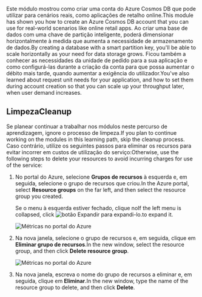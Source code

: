 <span data-ttu-id="12b77-101">Este módulo mostrou como criar uma conta do Azure Cosmos DB que pode utilizar para cenários reais, como aplicações de retalho online.</span><span class="sxs-lookup"><span data-stu-id="12b77-101">This module has shown you how to create an Azure Cosmos DB account that you can use for real-world scenarios like online retail apps.</span></span> <span data-ttu-id="12b77-102">Ao criar uma base de dados com uma chave de partição inteligente, poderá dimensionar horizontalmente à medida que aumenta a necessidade de armazenamento de dados.</span><span class="sxs-lookup"><span data-stu-id="12b77-102">By creating a database with a smart partition key, you'll be able to scale horizontally as your need for data storage grows.</span></span> <span data-ttu-id="12b77-103">Ficou também a conhecer as necessidades da unidade de pedido para a sua aplicação e como configurá-las durante a criação da conta para que possa aumentar o débito mais tarde, quando aumentar a exigência do utilizador.</span><span class="sxs-lookup"><span data-stu-id="12b77-103">You've also learned about request unit needs for your application, and how to set them during account creation so that you can scale up your throughput later, when user demand increases.</span></span>

## <a name="cleanup"></a><span data-ttu-id="12b77-104">Limpeza</span><span class="sxs-lookup"><span data-stu-id="12b77-104">Cleanup</span></span>

<span data-ttu-id="12b77-105">Se planear continuar a trabalhar nos módulos neste percurso de aprendizagem, ignore o processo de limpeza.</span><span class="sxs-lookup"><span data-stu-id="12b77-105">If you plan to continue working on the modules in this learning path, skip the cleanup process.</span></span> <span data-ttu-id="12b77-106">Caso contrário, utilize os seguintes passos para eliminar os recursos para evitar incorrer em custos de utilização do serviço:</span><span class="sxs-lookup"><span data-stu-id="12b77-106">Otherwise, use the following steps to delete your resources to avoid incurring charges for use of the service:</span></span>

1. <span data-ttu-id="12b77-107">No portal do Azure, selecione **Grupos de recursos** à esquerda e, em seguida, selecione o grupo de recursos que criou.</span><span class="sxs-lookup"><span data-stu-id="12b77-107">In the Azure portal, select **Resource groups** on the far left, and then select the resource group you created.</span></span>  

    <span data-ttu-id="12b77-108">Se o menu à esquerda estiver fechado, clique no</span><span class="sxs-lookup"><span data-stu-id="12b77-108">If the left menu is collapsed, click</span></span> ![botão Expandir](../media/5-create-a-database-and-collection/expand.png) <span data-ttu-id="12b77-110">para expandi-lo.</span><span class="sxs-lookup"><span data-stu-id="12b77-110">to expand it.</span></span>

   ![Métricas no portal do Azure](../media/5-create-a-database-and-collection/delete-resources-select.png)

2. <span data-ttu-id="12b77-112">Na nova janela, selecione o grupo de recursos e, em seguida, clique em **Eliminar grupo de recursos**.</span><span class="sxs-lookup"><span data-stu-id="12b77-112">In the new window, select the resource group, and then click **Delete resource group**.</span></span>

   ![Métricas no portal do Azure](../media/5-create-a-database-and-collection/delete-resources.png)

3. <span data-ttu-id="12b77-114">Na nova janela, escreva o nome do grupo de recursos a eliminar e, em seguida, clique em **Eliminar**.</span><span class="sxs-lookup"><span data-stu-id="12b77-114">In the new window, type the name of the resource group to delete, and then click **Delete**.</span></span>

